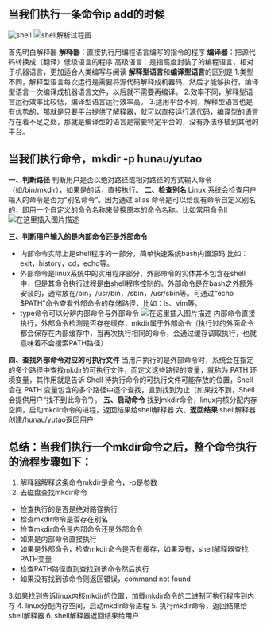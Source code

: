 ## **当我们执行一条命令ip add的时候**
![shell](https://user-images.githubusercontent.com/62100249/159151629-d504ddf4-d3dd-4ee2-81ce-7e8b4a8ac59b.png)
![shell解析过程图](https://user-images.githubusercontent.com/62100249/159151303-77805de8-7474-4377-a2bd-db97b2a3e2d2.png)

首先明白解释器
**解释器**：直接执行用编程语言编写的指令的程序
**编译器**：把源代码转换成（翻译）低级语言的程序
高级语言：是指高度封装了的编程语言，相对于机器语言，更加适合人类编写与阅读
**解释型语言**和**编译型语言**的区别是
1.类型不同，解释型语言每次运行是需要将源代码解释成机器码，然后才能够执行，编译型语言一次编译成机器语言文件，以后就不需要再编译。
2.效率不同，解释型语言运行效率比较低，编译型语言运行效率高。
3.适用平台不同，解释型语言也是有优势的，那就是只要平台提供了解释器，就可以直接运行源代码，编译型的语言存在着不足之处，那就是编译型的语言是需要特定平台的，没有办法移植到其他的平台。
## **当我们执行命令，mkdir -p hunau/yutao**
**一、判断路径**
判断用户是否以绝对路径或相对路径的方式输入命令（如/bin/mkdir），如果是的话，直接执行。
**二、检查别名**
Linux 系统会检查用户输入的命令是否为“别名命令”。因为通过 alias 命令是可以给现有命令自定义别名的，即用一个自定义的命令名称来替换原本的命令名称。比如常用命令ll
![在这里插入图片描述](https://img-blog.csdnimg.cn/6db4feb176ea4d3e8013ace4f5aa9f31.png)

**三、判断用户输入的是内部命令还是外部命令**
- 内部命令实际上是shell程序的一部分，简单快速系统bash内置源码
比如：exit，history，cd，echo等。
- 外部命令是linux系统中的实用程序部分，外部命令的实体并不包含在shell中，但是其命令执行过程是由shell程序控制的。外部命令是在bash之外额外安装的，通常放在/bin，/usr/bin，/sbin，/usr/sbin等。可通过“echo $PATH”命令查看外部命令的存储路径，比如：ls、vim等。
- type命令可以分辨内部命令与外部命令
![在这里插入图片描述](https://img-blog.csdnimg.cn/9fad1814becd47cb98c8944a194adfb4.png)
内部命令直接执行，外部命令检测是否存在缓存，mkdir属于外部命令（执行过的外面命令都会保存在内部缓存中，当再次执行相同的命令，会通过缓存调取执行，也就意味着不会搜索PATH路径）

**四、查找外部命令对应的可执行文件**
当用户执行的是外部命令时，系统会在指定的多个路径中查找mkdir的可执行文件，而定义这些路径的变量，就称为 PATH 环境变量，其作用就是告诉 Shell 待执行命令的可执行文件可能存放的位置，Shell 会在 PATH 变量包含的多个路径中逐个查找，直到找到为止（如果找不到，Shell 会提供用户“找不到此命令”）。
**五、启动命令**
找到mkdir命令，linux内核分配内存空间，启动mkdir命令的进程，返回结果给shell解释器
**六、返回结果**
shell解释器创建/hunau/yutao返回用户

## **总结：当我们执行一个mkdir命令之后，整个命令执行的流程步骤如下：**

 1. 解释器解释这条命令mkdir是命令，-p是参数
 2. 去磁盘查找mkdir命令
  - 检查执行的是否是绝对路径执行
  - 检查mkdir命令是否存在别名
  - 检查mkdir命令是内部命令还是外部命令
  - 如果是内部命令直接执行
  - 如果是外部命令，检查mkdir命令是否有缓存，如果没有，shell解释器查找PATH变量
  - 检查PATH路径直到查找到该命令然后执行
  - 如果没有找到该命令则返回错误，command not found
      
  3.如果找到告诉linux内核mkdir的位置，加载mkdir命令的二进制可执行程序到内存
  4. linux分配内存空间，启动mkdir命令进程
  5. 执行mkdir命令，返回结果给shell解释器
  6. shell解释器返回结果给用户


